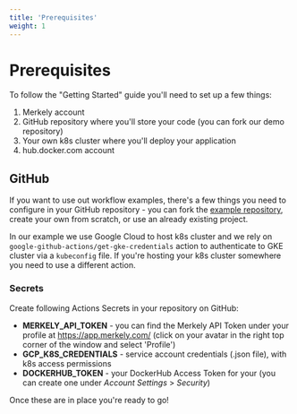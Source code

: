 ```yaml
---
title: 'Prerequisites'
weight: 1
---
```


# Prerequisites

To follow the "Getting Started" guide you'll need to set up a few things:

1. Merkely account
2. GitHub repository where you'll store your code (you can fork our demo repository) 
3. Your own k8s cluster where you'll deploy your application
4. hub.docker.com account

## GitHub
If you want to use out workflow examples, there's a few things you need to configure in your GitHub repository - you can fork the [example repository](https://github.com/merkely-development/github-k8s-demo), create your own from scratch, or use an already existing project. 

In our example we use Google Cloud to host k8s cluster and we rely on `google-github-actions/get-gke-credentials` action to authenticate to GKE cluster via a `kubeconfig` file. If you're hosting your k8s cluster somewhere you need to use a different action.

### Secrets

Create following Actions Secrets in your repository on GitHub:
* **MERKELY_API_TOKEN** - you can find the Merkely API Token under your profile at https://app.merkely.com/ (click on your avatar in the right top corner of the window and select 'Profile')
* **GCP_K8S_CREDENTIALS** - service account credentials (.json file), with k8s access permissions
* **DOCKERHUB_TOKEN** - your DockerHub Access Token for your (you can create one under *Account Settings* > *Security*)



Once these are in place you're ready to go!


